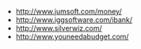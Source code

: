 * http://www.jumsoft.com/money/
* http://www.iggsoftware.com/ibank/
* http://www.silverwiz.com/
* http://www.youneedabudget.com/
